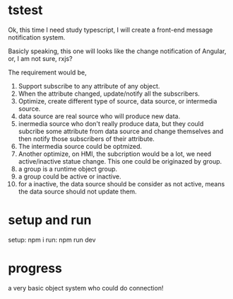 # tstest

Ok, this time I need study typescript, I will create a front-end message notification system.

Basicly speaking, this one will looks like the change notification of Angular, or, I am not sure, rxjs?

The requirement would be,

1. Support subscribe to any attribute of any object.
2. When the attribute changed, update/notify all the subscribers.
3. Optimize, create different type of source, data source, or intermedia source.
31. data source are real source who will produce new data.
32. inermedia source who don't really produce data, but they could subcribe some attribute from data source and change themselves and then notify those subscribers of their attribute.
33. The intermedia source could be optmized. 
4. Another optimize, on HMI, the subcription would be a lot, we need active/inactive statue change. This one could be originazed by group.
41. a group is a runtime object group.
42. a group could be active or inactive.
43. for a inactive, the data source should be consider as not active, means the data source should not update them.

# setup and run
setup: npm i
run: npm run dev

# progress
a very basic object system who could do connection!
